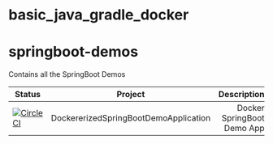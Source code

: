 # basic_java_gradle_docker
# springboot-demos
Contains all the SpringBoot Demos

| Status        | Project           | Description  |
| ------------- |:-------------:| -----:|
| [![CircleCI](https://circleci.com/gh/amberved/springboot-demos.svg?style=svg)](https://circleci.com/gh/amberved/springboot-demos)     | DockererizedSpringBootDemoApplication | Docker SpringBoot Demo App |

